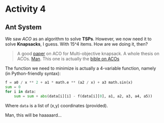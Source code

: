 # Activity 4

## Ant System

We saw *ACO* as an algorithm to solve **TSPs**. However, we now need it to solve **Knapsacks**, I guess. With 15^4 items. How are we doing it, then?

> A good [paper][aco] on ACO for Multi-objective knapsack.
> A whole thesis on ACOs. [Man][aco2].
> This one is actually the [bible on ACOs][acobible]

The function we need to minimize is actually a 4-variable function, namely (in Python-friendly syntax):

````python
f = a0 / x ** 2 + a1 * math.e ** (a2 / x) + a3 math.sin(x)
sum = 0
for i in data:
	sum = sum + abs(data[i][i] - f(data[i][0], a1, a2, a3, a4, a5))
````

Where `data` is a list of (x,y) coordinates (provided).

Man, this will be haaaaard...

[aco]: http://liris.cnrs.fr/csolnon/publications/bioma04.pdf
[aco2]: http://iridia.ulb.ac.be/~mdorigo/HomePageDorigo/thesis/phd/SochaPhDThesis.pdf
[acobible]: http://www.cs.nott.ac.uk/~pszgxk/courses/g5baim/papers/ants-001.pdf